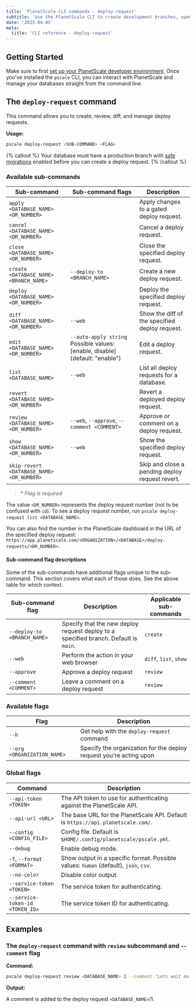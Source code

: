 ```yaml
---
title: 'PlanetScale CLI commands - deploy-request'
subtitle: 'Use the PlanetScale CLI to create development branches, open deploy requests, and make non-blocking schema changes directly from your terminal.'
date: '2023-04-05'
meta:
  title: 'CLI reference - deploy-request'
---
```


## Getting Started

Make sure to first [set up your PlanetScale developer environment](/docs/concepts/planetscale-environment-setup). Once you've installed the `pscale` CLI, you can interact with PlanetScale and manage your databases straight from the command line.

## The `deploy-request` command

This command allows you to create, review, diff, and manage deploy requests.

**Usage:**

```bash
pscale deploy-request <SUB-COMMAND> <FLAG>
```

{% callout %}
Your database must have a production branch with [safe migrations](/docs/concepts/safe-migrations) enabled before you can create a deploy request.
{% /callout %}

### Available sub-commands

| **Sub-command**                           | **Sub-command flags**                                                        | **Description**                                 |
| ----------------------------------------- | ---------------------------------------------------------------------------- | ----------------------------------------------- |
| `apply <DATABASE_NAME> <DR_NUMBER>`       |                                                                              | Apply changes to a gated deploy request.        |
| `cancel <DATABASE_NAME> <DR_NUMBER>`      |                                                                              | Cancel a deploy request.                        |
| `close <DATABASE_NAME> <DR_NUMBER>`       |                                                                              | Close the specified deploy request.             |
| `create <DATABASE_NAME> <BRANCH_NAME>`    | `--deploy-to <BRANCH_NAME>`                                                  | Create a new deploy request.                    |
| `deploy <DATABASE_NAME> <DR_NUMBER>`      |                                                                              | Deploy the specified deploy request.            |
| `diff <DATABASE_NAME> <DR_NUMBER>`        | `--web`                                                                      | Show the diff of the specified deploy request.  |
| `edit <DATABASE_NAME> <DR_NUMBER>`        | `--auto-apply string` Possible values: [enable, disable] (default: "enable") | Edit a deploy request.                          |
| `list <DATABASE_NAME>`                    | `--web`                                                                      | List all deploy requests for a database.        |
| `revert <DATABASE_NAME> <DR_NUMBER>`      |                                                                              | Revert a deployed deploy request.               |
| `review <DATABASE_NAME> <DR_NUMBER>`      | `--web`, `--approve`, `--comment <COMMENT>`                                  | Approve or comment on a deploy request.         |
| `show <DATABASE_NAME> <DR_NUMBER>`        | `--web`                                                                      | Show the specified deploy request.              |
| `skip-revert <DATABASE_NAME> <DR_NUMBER>` |                                                                              | Skip and close a pending deploy request revert. |

> \* _Flag is required_

The value `<DR_NUMBER>` represents the deploy request number (not to be confused with `id`). To see a deploy request number, run `pscale deploy-request list <DATABASE_NAME>`.

You can also find the number in the PlanetScale dashboard in the URL of the specified deploy request: `https://app.planetscale.com/<ORGANIZATION>/<DATABASE>/deploy-requests/<DR_NUMBER>`.

#### Sub-command flag descriptions

Some of the sub-commands have additional flags unique to the sub-command. This section covers what each of those does. See the above table for which context.

| **Sub-command flag**        | **Description**                                                                      | **Applicable sub-commands** |
| --------------------------- | ------------------------------------------------------------------------------------ | --------------------------- |
| `--deploy-to <BRANCH_NAME>` | Specify that the new deploy request deploy to a specified branch. Default is `main`. | `create`                    |
| `--web`                     | Perform the action in your web browser                                               | `diff`, `list`, `show`      |
| `--approve`                 | Approve a deploy request                                                             | `review`                    |
| `--comment <COMMENT>`       | Leave a comment on a deploy request                                                  | `review`                    |

### Available flags

| **Flag**                    | **Description**                                                    |
| --------------------------- | ------------------------------------------------------------------ |
| `--h`                       | Get help with the `deploy-request` command                         |
| `--org <ORGANIZATION_NAME>` | Specify the organization for the deploy request you're acting upon |

### Global flags

| **Command**                     | **Description**                                                                      |
| ------------------------------- | ------------------------------------------------------------------------------------ |
| `--api-token <TOKEN>`           | The API token to use for authenticating against the PlanetScale API.                 |
| `--api-url <URL>`               | The base URL for the PlanetScale API. Default is `https://api.planetscale.com/`.     |
| `--config <CONFIG_FILE>`        | Config file. Default is `$HOME/.config/planetscale/pscale.yml`.                      |
| `--debug`                       | Enable debug mode.                                                                   |
| `-f`, `--format <FORMAT>`       | Show output in a specific format. Possible values: `human` (default), `json`, `csv`. |
| `--no-color`                    | Disable color output.                                                                |
| `--service-token <TOKEN>`       | The service token for authenticating.                                                |
| `--service-token-id <TOKEN_ID>` | The service token ID for authenticating.                                             |

## Examples

### The `deploy-request` command with `review` subcommand and `--comment` flag

**Command:**

```bash
pscale deploy-request review <DATABASE_NAME> 1 --comment 'Lets wait on this.'
```

**Output:**

A comment is added to the deploy request `<DATABASE_NAME>`/1.
